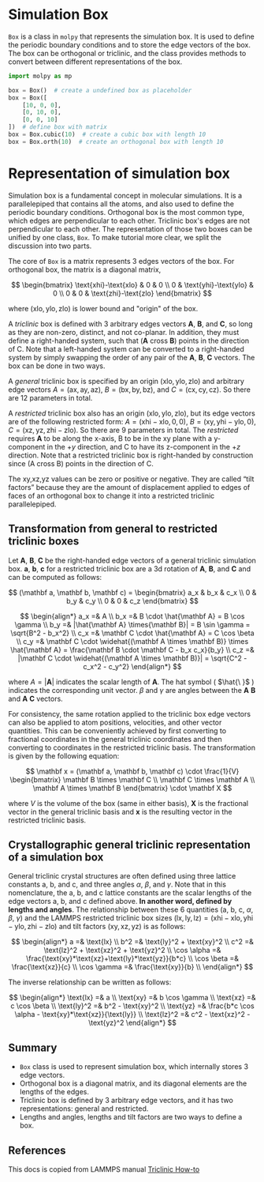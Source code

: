 # Simulation Box

`Box` is a class in `molpy` that represents the simulation box. It is used to define the periodic boundary conditions and to store the edge vectors of the box. The box can be orthogonal or triclinic, and the class provides methods to convert between different representations of the box.

``` python
import molpy as mp

box = Box()  # create a undefined box as placeholder
box = Box([
    [10, 0, 0],
    [0, 10, 0],
    [0, 0, 10]
])  # define box with matrix
box = Box.cubic(10)  # create a cubic box with length 10
box = Box.orth(10)  # create an orthogonal box with length 10
```

# Representation of simulation box

Simulation box is a fundamental concept in molecular simulations. It is a parallelepiped that contains all the atoms, and also used to define the periodic boundary conditions. Orthogonal box is the most common type, which edges are perpendicular to each other. Triclinic box's edges are not perpendicular to each other. The representation of those two boxes can be unified by one class, `Box`. To make tutorial more clear, we split the discussion into two parts.

The core of `Box` is a matrix represents 3 edges vectors of the box. For orthogonal box, the matrix is a diagonal matrix,

$$
\begin{bmatrix}
\text{xhi}-\text{xlo} & 0 & 0 \\
0 & \text{yhi}-\text{ylo} & 0 \\
0 & 0 & \text{zhi}-\text{zlo}
\end{bmatrix}
$$

where $(\text{xlo}, \text{ylo}, \text{zlo})$ is lower bound and "origin" of the box.

A _triclinic_ box is defined with 3 arbitrary edges vectors $\mathbf A$, $\mathbf B$, and $\mathbf C$, so long as they are non-zero, distinct, and not co-planar. In addition, they must define a right-handed system, such that ($\mathbf A$ cross $\mathbf B$) points in the direction of C. Note that a left-handed system can be converted to a right-handed system by simply swapping the order of any pair of the $\mathbf A$, $\mathbf B$, $\mathbf C$ vectors. The box can be done in two ways.

A _general_ triclinic box is specified by an origin $(\text{xlo}, \text{ylo}, \text{zlo})$ and arbitrary edge vectors $A = (\text{ax},\text{ay},\text{az})$, $B = (\text{bx},\text{by},\text{bz})$, and $C = (\text{cx},\text{cy},\text{cz})$. So there are 12 parameters in total.

A _restricted_ triclinic box also has an origin $(\text{xlo},\text{ylo},\text{zlo})$, but its edge vectors are of the following restricted form: $A = (\text{xhi}-\text{xlo},0,0)$, $B = (\text{xy},\text{yhi}-\text{ylo},0)$, $C = (\text{xz},\text{yz},\text{zhi}-\text{zlo})$. So there are 9 parameters in total. The _restricted_ requires $\mathbf A$ to be along the x-axis, B to be in the xy plane with a y-component in the $+y$ direction, and C to have its z-component in the $+z$ direction. Note that a restricted triclinic box is right-handed by construction since (A cross B) points in the direction of C.

The xy,xz,yz values can be zero or positive or negative. They are called “tilt factors” because they are the amount of displacement applied to edges of faces of an orthogonal box to change it into a restricted triclinic parallelepiped.

## Transformation from general to restricted triclinic boxes

Let $\mathbf A$, $\mathbf B$, $\mathbf C$ be the right-handed edge vectors of a general triclinic simulation box. $\mathbf a$, $\mathbf b$, $\mathbf c$ for a restricted triclinic box are a 3d rotation of $\mathbf A$, $\mathbf B$, and $\mathbf C$ and can be computed as follows:

$$
(\mathbf a, \mathbf b, \mathbf c) = \begin{bmatrix}
a_x & b_x & c_x \\
0 & b_y & c_y \\
0 & 0 & c_z
\end{bmatrix}
$$

$$
\begin{align*}
a_x =& A \\
b_x =& B \cdot \hat{\mathbf A} = B \cos \gamma \\
b_y =& |\hat{\mathbf A} \times{\mathbf B}| = B \sin \gamma = \sqrt{B^2 - b_x^2} \\
c_x =& \mathbf C \cdot \hat{\mathbf A} = C \cos \beta \\
c_y =& \mathbf C \cdot \widehat{(\mathbf A \times \mathbf B)} \times \hat{\mathbf A} = \frac{\mathbf B \cdot \mathbf C - b_x c_x}{b_y} \\
c_z =& |\mathbf C \cdot \widehat{(\mathbf A \times \mathbf B)}| = \sqrt{C^2 - c_x^2 - c_y^2}
\end{align*}
$$

where $A = |\mathbf A|$ indicates the scalar length of $\mathbf A$. The hat symbol ( $\hat{\ }$ ) indicates the corresponding unit vector. $\beta$ and $\gamma$ are angles between the $\mathbf A$ $\mathbf B$ and $\mathbf A$ $\mathbf C$ vectors.

For consistency, the same rotation applied to the triclinic box edge vectors can also be applied to atom positions, velocities, and other vector quantities. This can be conveniently achieved by first converting to fractional coordinates in the general triclinic coordinates and then converting to coordinates in the restricted triclinic basis. The transformation is given by the following equation:

$$
\mathbf x = (\mathbf a, \mathbf b, \mathbf c) \cdot \frac{1}{V} \begin{bmatrix}
\mathbf B \times \mathbf C \\
\mathbf C \times \mathbf A \\
\mathbf A \times \mathbf B
\end{bmatrix}
\cdot \mathbf X
$$

where $V$ is the volume of the box (same in either basis), $\mathbf X$ is the fractional vector in the general triclinic basis and $\mathbf x$ is the resulting vector in the restricted triclinic basis.

## Crystallographic general triclinic representation of a simulation box

General triclinic crystal structures are often defined using three lattice constants a, b, and c, and three angles $\alpha$, $\beta$, and $\gamma$. Note that in this nomenclature, the a, b, and c lattice constants are the scalar lengths of the edge vectors a, b, and c defined above. **In another word, defined by lengths and angles**. The relationship between these 6 quantities (a, b, c, $\alpha$, $\beta$, $\gamma$) and the LAMMPS restricted triclinic box sizes $(\text{lx},\text{ly},\text{lz}) = (\text{xhi}-\text{xlo}, \text{yhi}-\text{ylo}, \text{zhi}-\text{zlo})$ and tilt factors $(\text{xy},\text{xz},\text{yz})$ is as follows:

$$
\begin{align*}
        a =& \text{lx} \\
        b^2 =& \text{ly}^2 + \text{xy}^2 \\
        c^2 =& \text{lz}^2 + \text{xz}^2 + \text{yz}^2 \\
        \cos \alpha =& \frac{\text{xy}*\text{xz}+\text{ly}*\text{yz}}{b*c} \\
        \cos \beta =& \frac{\text{xz}}{c} \\
        \cos \gamma =& \frac{\text{xy}}{b} \\
\end{align*}
$$

The inverse relationship can be written as follows:

$$
\begin{align*}
    \text{lx}   =& a \\
    \text{xy}   =& b \cos \gamma \\
    \text{xz}   =& c \cos \beta \\
    \text{ly}^2 =& b^2 - \text{xy}^2 \\
    \text{yz}   =& \frac{b*c \cos \alpha - \text{xy}*\text{xz}}{\text{ly}} \\
    \text{lz}^2 =& c^2 - \text{xz}^2 - \text{yz}^2
\end{align*}
$$

## Summary

- `Box` class is used to represent simulation box, which internally stores 3 edge vectors.
- Orthogonal box is a diagonal matrix, and its diagonal elements are the lengths of the edges.
- Triclinic box is defined by 3 arbitrary edge vectors, and it has two representations: general and restricted.
- Lengths and angles, lengths and tilt factors are two ways to define a box.

## References

This docs is copied from LAMMPS manual [Triclinic How-to](https://docs.lammps.org/Howto_triclinic.html#triclinic-non-orthogonal-simulation-boxes)
